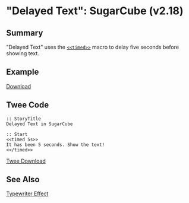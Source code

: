 # "Delayed Text": SugarCube (v2.18)

## Summary

"Delayed Text" uses the [`<<timed>>`](http://www.motoslave.net/sugarcube/2/docs/macros.html#macros-timed) macro to delay five seconds before showing text.

## Example

[Download](sugarcube_delayedtext_example.html)

## Twee Code

```twee
:: StoryTitle
Delayed Text in SugarCube

:: Start
<<timed 5s>>
It has been 5 seconds. Show the text!
<</timed>>
```

[Twee Download](sugarcube_delayedtext_twee.txt)

## See Also

[Typewriter Effect](../../typewriter/sugarcube/sugarcube_typewriter.md)
